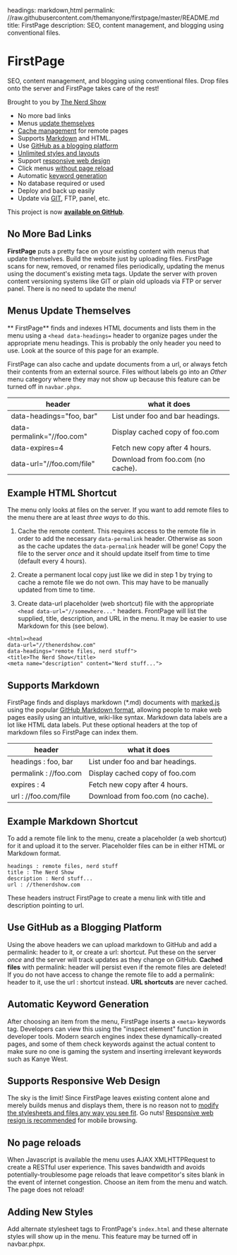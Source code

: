 headings:       markdown,html
permalink:      //raw.githubusercontent.com/themanyone/firstpage/master/README.md
title:          FirstPage
description:    SEO, content management, and blogging using conventional files.

# FirstPage

SEO, content management, and blogging using conventional files. Drop files onto the server and FirstPage takes care of the rest!

Brought to you by [The Nerd Show](//thenerdshow.com/)

* No more bad links
* Menus [update themselves](#menus-update-themselves)
* [Cache management](#use-github-as-a-blogging-platform) for remote pages
* Supports [Markdown](#supports-markdown) and HTML.
* Use [GitHub as a blogging platform](#use-github-as-a-blogging-platform)
* [Unlimited styles and layouts](#adding-new-styles)
* Support [responsive web design](#supports-responsive-web-design)
* Click menus [without page reload](#no-page-reloads)
* Automatic [keyword generation](#automatic-keyword-generation)
* No database required or used
* Deploy and back up easily
* Update via [GIT](//git-scm.com/download/win), FTP, panel, etc.

This project is now **[available on GitHub](//github.com/themanyone/firstpage)**.

## No More Bad Links

**FirstPage** puts a pretty face on your existing content with menus that update themselves. Build the website just by uploading files. FirstPage scans for new, removed, or renamed files periodically, updating the menus using the document's existing meta tags. Update the server with proven content versioning systems like GIT or plain old uploads via FTP or server panel. There is no need to update the menu!

## Menus Update Themselves

** FirstPage** finds and indexes HTML documents and lists them in the menu using a `<head data-headings=` header to organize pages under the appropriate menu headings. This is probably the only header you need to use. Look at the source of this page for an example.

FirstPage can also cache and update documents from a url, or always fetch their contents from an external source. Files without labels go into an *Other* menu category where they may not show up because this feature can be turned off in `navbar.phpx`.

header     | what it does
-----------|-------------
data-headings="foo, bar"   | List under foo and bar headings.
data-permalink="//foo.com" | Display cached copy of foo.com
data-expires=4             | Fetch new copy after 4 hours.
data-url="//foo.com/file"  | Download from foo.com (no cache).

## Example HTML Shortcut

The menu only looks at files on the server. If you want to add remote files to the menu there are at least *three ways* to do this.

1. Cache the remote content. This requires access to the remote file in order to add the necessary `data-permalink` header. Otherwise as soon as the cache updates the `data-permalink` header will be gone! Copy the file to the server *once* and it should update itself from time to time (default every 4 hours).

2. Create a permanent local copy just like we did in step 1 by trying to cache a remote file we do not own. This may have to be manually updated from time to time.

3. Create data-url placeholder (web shortcut) file with the appropriate `<head data-url="//somewhere..."` headers. FrontPage will list the supplied, title, description, and URL in the menu. It may be easier to use Markdown for this (see below).

```
<html><head
data-url="//thenerdshow.com"
data-headings="remote files, nerd stuff">
<title>The Nerd Show</title>
<meta name="description" content="Nerd stuff...">
```

## Supports Markdown

FirstPage finds and displays markdown (*.md) documents with [marked.js](//github.com/chjj/marked) using the popular [GitHub Markdown format](//guides.github.com/features/mastering-markdown), allowing people to make web pages easily using an intuitive, wiki-like syntax. Markdown data labels are a lot like HTML data labels. Put these optional headers at the top of markdown files so FirstPage can index them.

header     | what it does
-----------|-------------
headings : foo, bar   | List under foo and bar headings.
permalink : //foo.com | Display cached copy of foo.com
expires : 4           | Fetch new copy after 4 hours.
url : //foo.com/file  | Download from foo.com (no cache).

## Example Markdown Shortcut

To add a remote file link to the menu, create a placeholder (a web shortcut) for it and upload it to the server. Placeholder files can be in either HTML or Markdown format.

```
headings : remote files, nerd stuff
title : The Nerd Show
description : Nerd stuff...
url : //thenerdshow.com
```
These headers instruct FirstPage to create a menu link with title and description pointing to url.

## Use GitHub as a Blogging Platform

Using the above headers we can upload markdown to GitHub and add a permalink: header to it, or create a url: shortcut. Put these on the server *once* and the server will track updates as they change on GitHub. **Cached files** with permalink: header will persist even if the remote files are deleted! If you do not have access to change the remote file to add a permalink: header to it, use the url : shortcut instead. **URL shortcuts** are never cached.

## Automatic Keyword Generation

After choosing an item from the menu, FirstPage inserts a `<meta>` keywords tag. Developers can view this using the "inspect element" function in developer tools. Modern search engines index these dynamically-created pages, and some of them check keywords against the actual content to make sure no one is gaming the system and inserting irrelevant keywords such as Kanye West.

## Supports Responsive Web Design

The sky is the limit! Since FirstPage leaves existing content alone and merely builds menus and displays them, there is no reason not to [modify the stylesheets and files any way you see fit](//www.mezzoblue.com/zengarden/alldesigns/). Go nuts! [Responsive web resign is recommended](//www.w3schools.com/css/css_rwd_mediaqueries.asp) for mobile browsing.

## No page reloads

When Javascript is available the menu uses AJAX XMLHTTPRequest to create a RESTful user experience. This saves bandwidth and avoids potentially-troublesome page reloads that leave competitor's sites blank in the event of internet congestion. Choose an item from the menu and watch. The page does not reload!

## Adding New Styles

Add alternate stylesheet tags to FrontPage's `index.html` and these alternate styles will show up in the menu. This feature may be turned off in navbar.phpx.